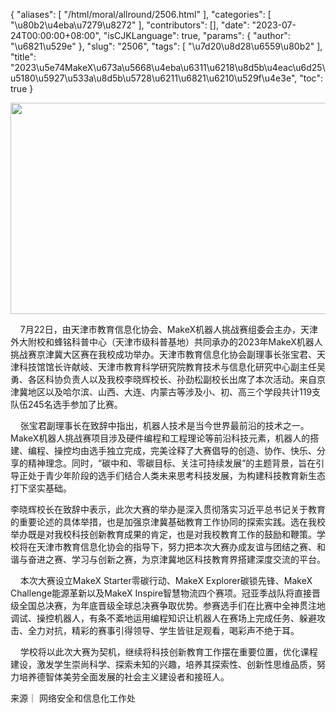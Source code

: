 {
    "aliases": [
        "/html/moral/allround/2506.html"
    ],
    "categories": [
        "\u80b2\u4eba\u7279\u8272"
    ],
    "contributors": [],
    "date": "2023-07-24T00:00:00+08:00",
    "isCJKLanguage": true,
    "params": {
        "author": "\u6821\u529e"
    },
    "slug": "2506",
    "tags": [
        "\u7d20\u8d28\u6559\u80b2"
    ],
    "title": "2023\u5e74MakeX\u673a\u5668\u4eba\u6311\u6218\u8d5b\u4eac\u6d25\u5180\u5927\u533a\u8d5b\u5728\u6211\u6821\u6210\u529f\u4e3e",
    "toc": true
}


<img
    src="https://cdn.tfls.online/mirror/full/7ac4b12e01cbe53fd3759f1248077731a33758bd.jpg"
    style="display:block;margin-left:auto;margin-right:auto;"
    decoding="async"
    fetchpriority="auto"
    loading="lazy"
    height="338"
    width="507"
/>




  





     7月22日，由天津市教育信息化协会、MakeX机器人挑战赛组委会主办，天津外大附校和蜂铭科普中心（天津市级科普基地）共同承办的2023年MakeX机器人挑战赛京津冀大区赛在我校成功举办。天津市教育信息化协会副理事长张宝君、天津科技馆馆长许献岐、天津市教育科学研究院教育技术与信息化研究中心副主任吴勇、各区科协负责人以及我校李晓辉校长、孙劲松副校长出席了本次活动。来自京津冀地区以及哈尔滨、山西、大连、内蒙古等涉及小、初、高三个学段共计119支队伍245名选手参加了比赛。




  





     张宝君副理事长在致辞中指出，机器人技术是当今世界最前沿的技术之一。MakeX机器人挑战赛项目涉及硬件编程和工程理论等前沿科技元素，机器人的搭建、编程、操控均由选手独立完成，完美诠释了大赛倡导的创造、协作、快乐、分享的精神理念。同时，“碳中和、零碳目标、关注可持续发展”的主题背景，旨在引导正处于青少年阶段的选手们结合人类未来思考科技发展，为构建科技教育新生态打下坚实基础。




 李晓辉校长在致辞中表示，此次大赛的举办是深入贯彻落实习近平总书记关于教育的重要论述的具体举措，也是加强京津冀基础教育工作协同的探索实践。选在我校举办既是对我校科技创新教育成果的肯定，也是对我校教育工作的鼓励和鞭策。学校将在天津市教育信息化协会的指导下，努力把本次大赛办成友谊与团结之赛、和谐与奋进之赛、学习与创新之赛，为京津冀地区科技教育界搭建深度交流的平台。




  





  





     本次大赛设立MakeX Starter零碳行动、MakeX Explorer碳锁先锋、MakeX Challenge能源革新以及MakeX Inspire智慧物流四个赛项。冠亚季战队将直接晋级全国总决赛，为年底晋级全球总决赛争取优势。参赛选手们在比赛中全神贯注地调试、操控机器人，有条不紊地运用编程知识让机器人在赛场上完成任务、躲避攻击、全力对抗，精彩的赛事引得领导、学生皆驻足观看，喝彩声不绝于耳。




  





     学校将以此次大赛为契机，继续将科技创新教育工作摆在重要位置，优化课程建设，激发学生崇尚科学、探索未知的兴趣，培养其探索性、创新性思维品质，努力培养德智体美劳全面发展的社会主义建设者和接班人。




  





  





来源｜ 网络安全和信息化工作处


